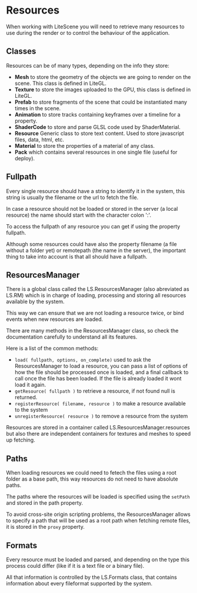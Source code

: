 # Resources #

When working with LiteScene you will need to retrieve many resources to use during the render or to control the behaviour of the application.

## Classes ##

Resources can be of many types, depending on the info they store:

- **Mesh** to store the geometry of the objects we are going to render on the scene. This class is defined in LiteGL.
- **Texture** to store the images uploaded to the GPU, this class is defined in LiteGL.
- **Prefab** to store fragments of the scene that could be instantiated many times in the scene.
- **Animation** to store tracks containing keyframes over a timeline for a property.
- **ShaderCode** to store and parse GLSL code used by ShaderMaterial.
- **Resource** Generic class to store text content. Used to store javascript files, data, html, etc.
- **Material** to store the properties of a material of any class.
- **Pack** which contains several resources in one single file (useful for deploy).

## Fullpath ##

Every single resource should have a string to identify it in the system, this string is usually the filename or the url to fetch the file.

In case a resource should not be loaded or stored in the server (a local resource) the name should start with the character colon ':'.

To access the fullpath of any resource you can get if using the property fullpath.

Although some resources could have also the property filename (a file without a folder yet) or remotepath (the name in the server), the important thing to take into account is that all should have a fullpath.


## ResourcesManager ##

There is a global class called the LS.ResourcesManager (also abreviated as LS.RM) which is in charge of loading, processing and storing all resources available by the system.

This way we can ensure that we are not loading a resource twice, or bind events when new resources are loaded.

There are many methods in the ResourcesManager class, so check the documentation carefully to understand all its features.

Here is a list of the common methods:

- ```load( fullpath, options, on_complete)``` used to ask the ResourcesManager to load a resource, you can pass a list of options of how the file should be processed once is loaded, and a final callback to call once the file has been loaded. If the file is already loaded it wont load it again.
- ```getResource( fullpath )``` to retrieve a resource, if not found null is returned.
- ```registerResource( filename, resource )``` to make a resource available to the system
- ```unregisterResource( resource )``` to remove a resource from the system

Resources are stored in a container called LS.ResourcesManager.resources but also there are independent containers for textures and meshes to speed up fetching.

## Paths ##

When loading resources we could need to fetech the files using a root folder as a base path, this way resources do not need to have absolute paths.

The paths where the resources will be loaded is specified using the ```setPath``` and stored in the path property.

To avoid cross-site origin scripting problems, the ResourcesManager allows to specify a path that will be used as a root path when fetching remote files, it is stored in the ```proxy``` property.

## Formats ##

Every resource must be loaded and parsed, and depending on the type this process could differ (like if it is a text file or a binary file).

All that information is controlled by the LS.Formats class, that contains information about every fileformat supported by the system.






